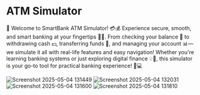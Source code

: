 # ATM Simulator
🏦 Welcome to SmartBank ATM Simulator! 💳💰
Experience secure, smooth, and smart banking at your fingertips 📲🔐. From checking your balance 💼 to withdrawing cash 💵, transferring funds 🔄, and managing your account 📊—we simulate it all with real-life features and easy navigation!
Whether you're learning banking systems or just exploring digital finance 💡🧾, this simulator is your go-to tool for practical banking experience! 🚀💻

![Screenshot 2025-05-04 131449](https://github.com/user-attachments/assets/fe5bdd45-58be-4f89-bd22-153e26695fe5)
![Screenshot 2025-05-04 132031](https://github.com/user-attachments/assets/cbc0dd19-63b6-4a37-b2c6-782c0b8df7d1)
![Screenshot 2025-05-04 131600](https://github.com/user-attachments/assets/6cf59ae2-70d7-430e-9ef4-b17de97f0a07)
![Screenshot 2025-05-04 131810](https://github.com/user-attachments/assets/4b8bc187-5bd2-4941-a2ba-0bb66c1b9f3c)


